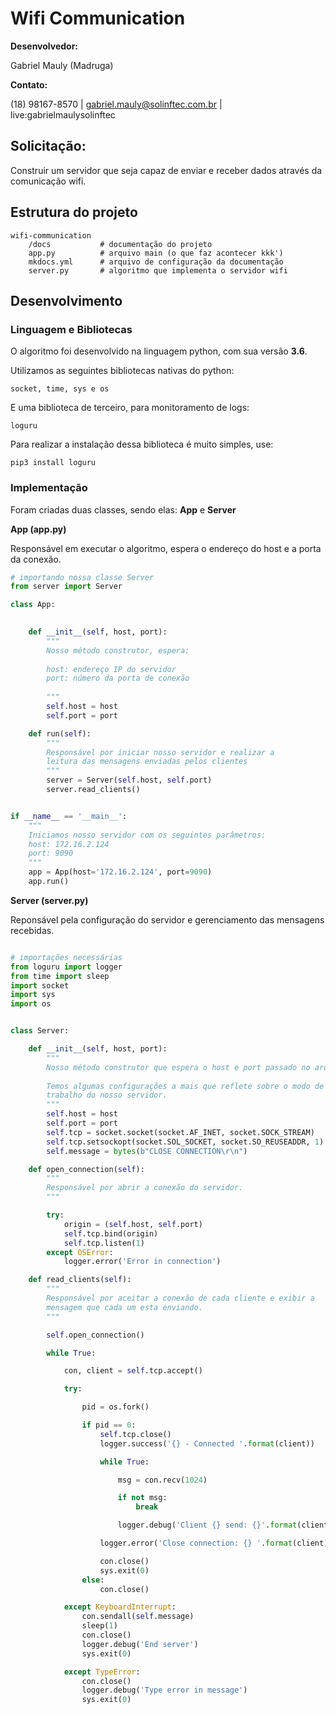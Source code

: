 #  Wifi Communication

<b>Desenvolvedor:</b> 

Gabriel Mauly (Madruga)

<b>Contato:</b>

(18) 98167-8570 | gabriel.mauly@solinftec.com.br | live:gabrielmaulysolinftec


## Solicitação:

Construir um servidor que seja capaz de enviar e receber dados através da comunicação wifi.

## Estrutura do projeto

    wifi-communication
        /docs           # documentação do projeto
        app.py          # arquivo main (o que faz acontecer kkk')
        mkdocs.yml      # arquivo de configuração da documentação
        server.py       # algoritmo que implementa o servidor wifi
        
 
## Desenvolvimento


### Linguagem e  Bibliotecas

O algoritmo foi desenvolvido na linguagem python, com sua versão <b>3.6</b>.
 
Utilizamos as seguintes bibliotecas nativas do python:
 
    socket, time, sys e os
 
E uma biblioteca de terceiro, para monitoramento de logs:
 
    loguru

Para realizar a instalação dessa biblioteca é muito simples, use:

    pip3 install loguru

### Implementação

Foram criadas duas classes, sendo elas: <b>App</b> e <b>Server</b>


<b>App (app.py) </b>

Responsável em executar o algoritmo, espera o endereço do host e a porta da conexão.

```python
# importando nossa classe Server
from server import Server

class App:

    
    def __init__(self, host, port):  
        """
        Nosso método construtor, espera:
       
        host: endereço IP do servidor
        port: número da porta de conexão
    
        """   
        self.host = host
        self.port = port

    def run(self):
        """
        Responsável por iniciar nosso servidor e realizar a 
        leitura das mensagens enviadas pelos clientes
        """
        server = Server(self.host, self.port)
        server.read_clients()


if __name__ == '__main__':
    """
    Iniciamos nosso servidor com os seguintes parâmetros: 
    host: 172.16.2.124  
    port: 9090    
    """
    app = App(host='172.16.2.124', port=9090)
    app.run()

```

<b>Server (server.py)</b>

Reponsável pela configuração do servidor e gerenciamento das mensagens recebidas.

```python

# importações necessárias
from loguru import logger
from time import sleep
import socket
import sys
import os


class Server:

    def __init__(self, host, port):
        """
        Nosso método construtor que espera o host e port passado no arquivo app.py.
        
        Temos algumas configurações a mais que reflete sobre o modo de 
        trabalho do nosso servidor.
        """
        self.host = host
        self.port = port
        self.tcp = socket.socket(socket.AF_INET, socket.SOCK_STREAM)
        self.tcp.setsockopt(socket.SOL_SOCKET, socket.SO_REUSEADDR, 1)
        self.message = bytes(b"CLOSE CONNECTION\r\n")

    def open_connection(self):
        """
        Responsável por abrir a conexão do servidor.
        """

        try:
            origin = (self.host, self.port)
            self.tcp.bind(origin)
            self.tcp.listen(1)
        except OSError:
            logger.error('Error in connection')

    def read_clients(self):
        """
        Responsável por aceitar a conexão de cada cliente e exibir a 
        mensagem que cada um esta enviando.
        """

        self.open_connection()

        while True:

            con, client = self.tcp.accept()

            try:

                pid = os.fork()

                if pid == 0:
                    self.tcp.close()
                    logger.success('{} - Connected '.format(client))

                    while True:

                        msg = con.recv(1024)

                        if not msg:
                            break

                        logger.debug('Client {} send: {}'.format(client, msg))

                    logger.error('Close connection: {} '.format(client))

                    con.close()
                    sys.exit(0)
                else:
                    con.close()

            except KeyboardInterrupt:
                con.sendall(self.message)
                sleep(1)
                con.close()
                logger.debug('End server')
                sys.exit(0)

            except TypeError:
                con.close()
                logger.debug('Type error in message')
                sys.exit(0)




```
